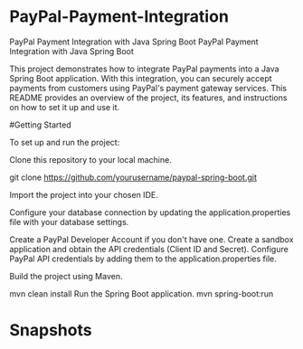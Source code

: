 # PayPal-Payment-Integration
PayPal Payment Integration with Java Spring Boot
PayPal Payment Integration with Java Spring Boot

This project demonstrates how to integrate PayPal payments into a Java Spring Boot application. 
With this integration, you can securely accept payments from customers using PayPal's payment gateway services. 
This README provides an overview of the project, its features, and instructions on how to set it up and use it.


#Getting Started

To set up and run the project:

Clone this repository to your local machine.

git clone https://github.com/yourusername/paypal-spring-boot.git

Import the project into your chosen IDE.

Configure your database connection by updating the application.properties file with your database settings.

Create a PayPal Developer Account if you don't have one. Create a sandbox application and obtain the API credentials (Client ID and Secret).
Configure PayPal API credentials by adding them to the application.properties file.

Build the project using Maven.

mvn clean install
Run the Spring Boot application.
mvn spring-boot:run

# Snapshots
